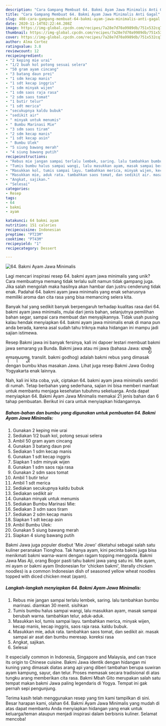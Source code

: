 ```yaml
---
description: "Cara Gampang Membuat 64. Bakmi Ayam Jawa Minimalis Anti Gagal"
title: "Cara Gampang Membuat 64. Bakmi Ayam Jawa Minimalis Anti Gagal"
slug: 408-cara-gampang-membuat-64-bakmi-ayam-jawa-minimalis-anti-gagal
date: 2020-11-14T02:22:44.208Z
image: https://img-global.cpcdn.com/recipes/7a28e7d70a9989db/751x532cq70/64-bakmi-ayam-jawa-minimalis-foto-resep-utama.jpg
thumbnail: https://img-global.cpcdn.com/recipes/7a28e7d70a9989db/751x532cq70/64-bakmi-ayam-jawa-minimalis-foto-resep-utama.jpg
cover: https://img-global.cpcdn.com/recipes/7a28e7d70a9989db/751x532cq70/64-bakmi-ayam-jawa-minimalis-foto-resep-utama.jpg
author: Alma Cortez
ratingvalue: 3.8
reviewcount: 12
recipeingredient:
- "2 keping mie urai"
- "1/2 buah kol potong sesuai selera"
- "50 gram ayam cincang"
- "3 batang daun prei"
- "1 sdm kecap manis"
- "1 sdt kecap inggris"
- "1 sdm minyak wijen"
- "1 sdm saos raja rasa"
- "2 sdm saos tomat"
- "1 butir telur"
- "1 sdt merica"
- "secukupnya kaldu bubuk"
- "sedikit air"
- " minyak untuk menumis"
- " Bumbu Marinasi Mie"
- "3 sdm saos tiram"
- "2 sdm kecap manis"
- "1 sdt kecap asin"
- " Bumbu Ulek"
- "5 siung bawang merah"
- "4 siung bawang putih"
recipeinstructions:
- "Rebus mie jangan sampai terlalu lembek, saring. lalu tambahkan bumbu marinasi. diamkan 30 menit. sisihkan"
- "Tumis bumbu halus sampai wangi, lalu masukkan ayam, masak sampai berubah warna. tambahkan telur, aduk-aduk."
- "Masukkan kol, tumis sampai layu. tambahkan merica, minyak wijen, kecap manis, kecap inggris, saos raja rasa. kaldu bubuk."
- "Masukkan mie, aduk rata. tambahkan saos tomat, dan sedikit air. masak sampai air asat dan bumbu meresap. koreksi rasa"
- "Angkat, sajikan."
- "Selesai"
categories:
- Resep
tags:
- 64
- bakmi
- ayam

katakunci: 64 bakmi ayam 
nutrition: 151 calories
recipecuisine: Indonesian
preptime: "PT23M"
cooktime: "PT43M"
recipeyield: "1"
recipecategory: Dessert

---
```



![64. Bakmi Ayam Jawa Minimalis](https://img-global.cpcdn.com/recipes/7a28e7d70a9989db/751x532cq70/64-bakmi-ayam-jawa-minimalis-foto-resep-utama.jpg)

Lagi mencari inspirasi resep 64. bakmi ayam jawa minimalis yang unik? Cara membuatnya memang tidak terlalu sulit namun tidak gampang juga. Jika salah mengolah maka hasilnya akan hambar dan justru cenderung tidak enak. Padahal 64. bakmi ayam jawa minimalis yang enak seharusnya memiliki aroma dan cita rasa yang bisa memancing selera kita.

Banyak hal yang sedikit banyak berpengaruh terhadap kualitas rasa dari 64. bakmi ayam jawa minimalis, mulai dari jenis bahan, selanjutnya pemilihan bahan segar, sampai cara membuat dan menyajikannya. Tidak usah pusing kalau hendak menyiapkan 64. bakmi ayam jawa minimalis enak di mana pun anda berada, karena asal sudah tahu triknya maka hidangan ini mampu jadi sajian istimewa.

Resep Bakmi jawa ini banyak fersinya, kali ini dapoer lestari membuat bakmi jawa semarang ya Bunda. Bakmi jawa atau mi jawa (bahasa Jawa: ꦧꦏ꧀ꦩꦶ ꦒꦺꦴꦝꦺꦴꦒ꧀, translit. bakmi godhog) adalah bakmi rebus yang dimasak dengan bumbu khas masakan Jawa. Lihat juga resep Bakmi Jawa Godog Yogyakarta enak lainnya.


Nah, kali ini kita coba, yuk, ciptakan 64. bakmi ayam jawa minimalis sendiri di rumah. Tetap berbahan yang sederhana, sajian ini bisa memberi manfaat untuk membantu menjaga kesehatan tubuhmu sekeluarga. Anda dapat menyiapkan 64. Bakmi Ayam Jawa Minimalis memakai 21 jenis bahan dan 6 tahap pembuatan. Berikut ini cara untuk menyiapkan hidangannya.

<!--inarticleads1-->

##### Bahan-bahan dan bumbu yang digunakan untuk pembuatan 64. Bakmi Ayam Jawa Minimalis:

1. Gunakan 2 keping mie urai
1. Sediakan 1/2 buah kol, potong sesuai selera
1. Ambil 50 gram ayam cincang
1. Gunakan 3 batang daun prei
1. Sediakan 1 sdm kecap manis
1. Gunakan 1 sdt kecap inggris
1. Siapkan 1 sdm minyak wijen
1. Gunakan 1 sdm saos raja rasa
1. Gunakan 2 sdm saos tomat
1. Ambil 1 butir telur
1. Ambil 1 sdt merica
1. Sediakan secukupnya kaldu bubuk
1. Sediakan sedikit air
1. Gunakan  minyak untuk menumis
1. Sediakan  Bumbu Marinasi Mie:
1. Sediakan 3 sdm saos tiram
1. Sediakan 2 sdm kecap manis
1. Siapkan 1 sdt kecap asin
1. Ambil  Bumbu Ulek:
1. Gunakan 5 siung bawang merah
1. Siapkan 4 siung bawang putih


Bakmi Jawa juga populer disebut &#39;Mie Jowo&#39; diketahui sebagai salah satu kuliner peranakan Tionghoa. Tak hanya ayam, kini pecinta bakmi juga bisa menikmati bakmi warna-warni dengan ragam topping menggoda. Bakmi Jawa Mas Aji, orang Bogor pasti tahu bakmi jawa yang satu ini. Mie ayam, mi ayam or bakmi ayam (Indonesian for &#39;chicken bakmi&#39;, literally chicken noodles) is a common Indonesian dish of seasoned yellow wheat noodles topped with diced chicken meat (ayam). 

<!--inarticleads2-->

##### Langkah-langkah menyiapkan 64. Bakmi Ayam Jawa Minimalis:

1. Rebus mie jangan sampai terlalu lembek, saring. lalu tambahkan bumbu marinasi. diamkan 30 menit. sisihkan
1. Tumis bumbu halus sampai wangi, lalu masukkan ayam, masak sampai berubah warna. tambahkan telur, aduk-aduk.
1. Masukkan kol, tumis sampai layu. tambahkan merica, minyak wijen, kecap manis, kecap inggris, saos raja rasa. kaldu bubuk.
1. Masukkan mie, aduk rata. tambahkan saos tomat, dan sedikit air. masak sampai air asat dan bumbu meresap. koreksi rasa
1. Angkat, sajikan.
1. Selesai


It especially common in Indonesia, Singapore and Malaysia, and can trace its origin to Chinese cuisine. Bakmi Jawa identik dengan hidangan mi kuning yang dimasak diatas arang api yang diberi tambahan berupa suwiran ayam kampung, sayur, dan telur. Proses memasak secara tradisional di atas tungku arang memberikan cita rasa. Bakmi Mbah Gito merupakan salah satu tempat makan bakmi Jawa paling legendaris di Yogya. Tempat ini gak pernah sepi pengunjung. 

Terima kasih telah menggunakan resep yang tim kami tampilkan di sini. Besar harapan kami, olahan 64. Bakmi Ayam Jawa Minimalis yang mudah di atas dapat membantu Anda menyiapkan hidangan yang enak untuk keluarga/teman ataupun menjadi inspirasi dalam berbisnis kuliner. Selamat mencoba!
